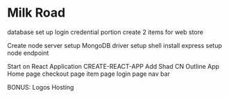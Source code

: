# Milk Road

database
    set up login credential portion
    create 2 items for web store

Create node server
    setup MongoDB driver
    setup shell
    install express 
    setup node endpoint

Start on React Application
    CREATE-REACT-APP
    Add Shad CN
    Outline App
        Home page 
        checkout page 
        item page 
        login page
        nav bar 
   
BONUS:
    Logos
    Hosting
